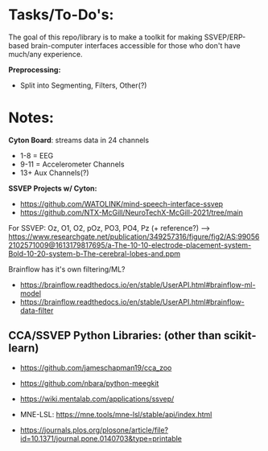 # Tasks/To-Do's:

The goal of this repo/library is to make a toolkit for making SSVEP/ERP-based brain-computer interfaces accessible for those who don't have much/any experience.

**Preprocessing:**
- Split into Segmenting, Filters, Other(?)

# Notes:

**Cyton Board**: streams data in 24 channels
- 1-8 = EEG
- 9-11 = Accelerometer Channels
- 13+ Aux Channels(?)

**SSVEP Projects w/ Cyton:**
- https://github.com/WATOLINK/mind-speech-interface-ssvep
- https://github.com/NTX-McGill/NeuroTechX-McGill-2021/tree/main

For SSVEP: Oz, O1, O2, pOz, PO3, PO4, Pz (+ reference?)
    --> https://www.researchgate.net/publication/349257316/figure/fig2/AS:990562102571009@1613179817695/a-The-10-10-electrode-placement-system-Bold-10-20-system-b-The-cerebral-lobes-and.ppm

Brainflow has it's own filtering/ML?
- https://brainflow.readthedocs.io/en/stable/UserAPI.html#brainflow-ml-model
- https://brainflow.readthedocs.io/en/stable/UserAPI.html#brainflow-data-filter


## CCA/SSVEP Python Libraries: (other than scikit-learn)
- https://github.com/jameschapman19/cca_zoo
- https://github.com/nbara/python-meegkit
- https://wiki.mentalab.com/applications/ssvep/
- MNE-LSL: https://mne.tools/mne-lsl/stable/api/index.html

- https://journals.plos.org/plosone/article/file?id=10.1371/journal.pone.0140703&type=printable